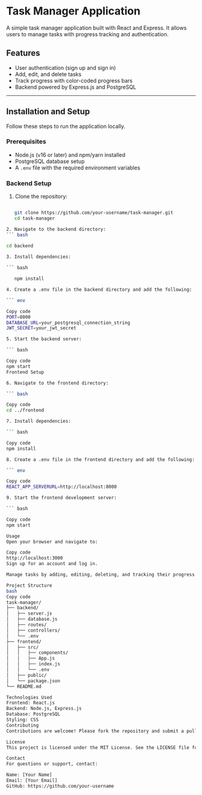 # Task Manager Application

A simple task manager application built with React and Express. It allows users to manage tasks with progress tracking and authentication.

## Features

- User authentication (sign up and sign in)
- Add, edit, and delete tasks
- Track progress with color-coded progress bars
- Backend powered by Express.js and PostgreSQL

---

## Installation and Setup

Follow these steps to run the application locally.

### Prerequisites

- Node.js (v16 or later) and npm/yarn installed
- PostgreSQL database setup
- A `.env` file with the required environment variables

### Backend Setup

1. Clone the repository:

``` bash

   git clone https://github.com/your-username/task-manager.git
   cd task-manager

2. Navigate to the backend directory:
``` bash

cd backend
   
3. Install dependencies:

``` bash

   npm install

4. Create a .env file in the backend directory and add the following:

``` env

Copy code
PORT=8000
DATABASE_URL=your_postgresql_connection_string
JWT_SECRET=your_jwt_secret

5. Start the backend server:

``` bash

Copy code
npm start
Frontend Setup

6. Navigate to the frontend directory:

``` bash

Copy code
cd ../frontend

7. Install dependencies:

``` bash

Copy code
npm install

8. Create a .env file in the frontend directory and add the following:

``` env

Copy code
REACT_APP_SERVERURL=http://localhost:8000

9. Start the frontend development server:

``` bash

Copy code
npm start

Usage
Open your browser and navigate to:

Copy code
http://localhost:3000
Sign up for an account and log in.

Manage tasks by adding, editing, deleting, and tracking their progress.

Project Structure
bash
Copy code
task-manager/
├── backend/
│   ├── server.js
│   ├── database.js
│   ├── routes/
│   ├── controllers/
│   └── .env
├── frontend/
│   ├── src/
│   │   ├── components/
│   │   ├── App.js
│   │   ├── index.js
│   │   └── .env
│   ├── public/
│   └── package.json
└── README.md

Technologies Used
Frontend: React.js
Backend: Node.js, Express.js
Database: PostgreSQL
Styling: CSS
Contributing
Contributions are welcome! Please fork the repository and submit a pull request.

License
This project is licensed under the MIT License. See the LICENSE file for details.

Contact
For questions or support, contact:

Name: [Your Name]
Email: [Your Email]
GitHub: https://github.com/your-username